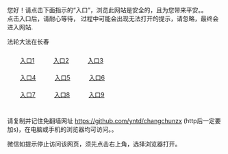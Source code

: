 您好！请点击下面指示的“入口”，浏览此网站是安全的，且为您带来平安。。 <br/>
点击入口后，请耐心等待， 过程中可能会出现无法打开的提示，请忽略，最终会进入网站. </br>

法轮大法在长春<br/>
<div style="padding:10px"><a style="margin:20px" target="_blank" href="https://du61l36rwbdzb.cloudfront.net/2Qpsp?gaauk" id="ccLink1" rel="nofollow">入口1</a> <a target="_blank" style="margin:20px" href="https://d3v6k1r7l7kd2c.cloudfront.net/2Qpsp?ecxnen" id="ccLink2" rel="nofollow">入口2</a> <a style="margin:20px" target="_blank" href="https://d1q7t60fbmac0.cloudfront.net/2Qpsp?psnqynsj" id="ccLink3" rel="nofollow">入口3</a></div>

<div style="padding:10px" ><a style="margin:20px" target="_blank" href="https://du61l36rwbdzb.cloudfront.net/2Qpsp?gaauk" id="ccLink4" rel="nofollow">入口4</a> <a style="margin:20px" href="https://d3v6k1r7l7kd2c.cloudfront.net/2Qpsp?ecxnen" target="_blank" id="ccLink5" rel="nofollow">入口5</a> <a style="margin:20px" href="https://d1q7t60fbmac0.cloudfront.net/2Qpsp?psnqynsj" target="_blank" id="ccLink6" rel="nofollow">入口6</a></div>

<div style="padding:10px"><a style="margin:20px" target="_blank" href="https://du61l36rwbdzb.cloudfront.net/2Qpsp?gaauk" id="ccLink7" rel="nofollow">入口7</a> <a style="margin:20px" href="https://d3v6k1r7l7kd2c.cloudfront.net/2Qpsp?ecxnen" target="_blank" id="ccLink8" rel="nofollow">入口8</a> <a style="margin:20px" target="_blank" href="https://d1q7t60fbmac0.cloudfront.net/2Qpsp?psnqynsj" id="ccLink9" rel="nofollow">入口9</a></div>

<br/>



请复制并记住免翻墙网址 https://github.com/yntd/changchunzx (http后一定要加s)，在电脑或手机的浏览器均可访问。。<br/>

微信如提示停止访问该网页，须先点击右上角，选择浏览器打开。
